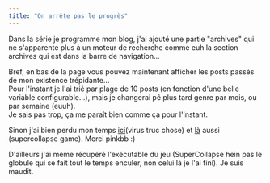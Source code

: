 ```yaml
---
title: "On arrête pas le progrès"
---
```


Dans la série je programme mon blog, j'ai ajouté une partie "archives" qui ne
s'apparente plus à un moteur de recherche comme euh la section archives qui
est dans la barre de navigation...

Bref, en bas de la page vous pouvez maintenant afficher les posts passés de
mon existence trépidante...  
Pour l'instant je l'ai trié par plage de 10 posts (en fonction d'une belle
variable configurable...), mais je changerai pê plus tard genre par mois, ou
par semaine (euuh).  
Je sais pas trop, ça me paraît bien comme ça pour l'instant.

Sinon j'ai bien perdu mon temps
[ici](http://www.globz.net/vip/index.html)(virus truc chose) et
[là](http://www.shockwave.com/bin/content/shockwave.jsp?id=collapse) aussi
(supercollapse game). Merci pinkbb :)

D'ailleurs j'ai même récupéré l'exécutable du jeu (SuperCollapse hein pas le
globule qui se fait tout le temps enculer, non celui là je l'ai fini). Je suis
maudit.

